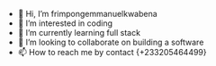 - 👋 Hi, I’m frimpongemmanuelkwabena
- 👀 I’m interested in coding
- 🌱 I’m currently learning full stack
- 💞️ I’m looking to collaborate on building a software
- 📫 How to reach me  by contact {+233205464499}

<!---
frimpongemmanuelkwabena/frimpongemmanuelkwabena is a ✨ special ✨ repository because its `README.md` (this file) appears on your GitHub profile.
You can click the Preview link to take a look at your changes.
--->
